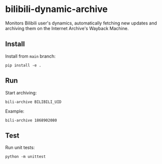 # bilibili-dynamic-archive

Monitors Bilibili user's dynamics, automatically fetching new updates and archiving them on the Internet Archive's Wayback Machine.

## Install

Install from `main` branch:

```shell
pip install -e .
```

## Run

Start archiving:

```shell
bili-archive BILIBILI_UID
```

Example:

```shell
bili-archive 1868902080
```

## Test

Run unit tests:

```shell
python -m unittest
```

